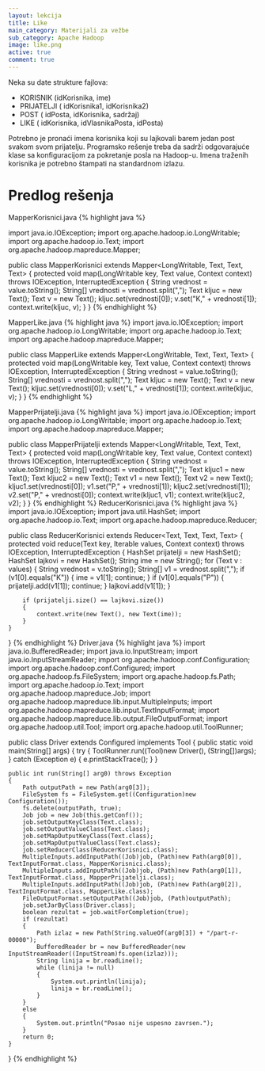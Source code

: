 ```yaml
---
layout: lekcija
title: Like
main_category: Materijali za vežbe
sub_category: Apache Hadoop
image: like.png
active: true
comment: true
---
```


Neka su date strukture fajlova:

* KORISNIK (idKorisnika, ime)
* PRIJATELJI ( idKorisnika1, idKorisnika2)
* POST ( idPosta, idKorisnika, sadržaj)
* LIKE ( idKorisnika, idVlasnikaPosta, idPosta)

Potrebno je pronaći imena korisnika koji su lajkovali barem jedan post svakom svom prijatelju. Programsko rešenje treba da sadrži odgovarajuće klase sa konfiguracijom za pokretanje posla na Hadoop-u. Imena traženih korisnika je potrebno štampati na standardnom izlazu.

# Predlog rešenja

MapperKorisnici.java
{% highlight java %}

import java.io.IOException;
import org.apache.hadoop.io.LongWritable;
import org.apache.hadoop.io.Text;
import org.apache.hadoop.mapreduce.Mapper;


public class MapperKorisnici extends Mapper<LongWritable, Text, Text, Text>
{
    protected void map(LongWritable key, Text value, Context context) throws IOException, InterruptedException
    {
        String vrednost = value.toString();
        String[] vrednosti = vrednost.split(",");
        Text kljuc = new Text();
        Text v = new Text();
        kljuc.set(vrednosti[0]);
        v.set("K," + vrednosti[1]);
        context.write(kljuc, v);
    }
}
{% endhighlight %}

MapperLike.java
{% highlight java %}
import java.io.IOException;
import org.apache.hadoop.io.LongWritable;
import org.apache.hadoop.io.Text;
import org.apache.hadoop.mapreduce.Mapper;

public class MapperLike extends Mapper<LongWritable, Text, Text, Text>
{
	protected void map(LongWritable key, Text value, Context context) throws IOException, InterruptedException
    {
        String vrednost = value.toString();
        String[] vrednosti = vrednost.split(",");
        Text kljuc = new Text();
        Text v = new Text();
        kljuc.set(vrednosti[0]);
        v.set("L," + vrednosti[1]);
        context.write(kljuc, v);
    }
}
{% endhighlight %}

MapperPrijatelji.java
{% highlight java %}
import java.io.IOException;
import org.apache.hadoop.io.LongWritable;
import org.apache.hadoop.io.Text;
import org.apache.hadoop.mapreduce.Mapper;


public class MapperPrijatelji extends Mapper<LongWritable, Text, Text, Text>
{
    protected void map(LongWritable key, Text value, Context context) throws IOException, InterruptedException
    {
        String vrednost = value.toString();
        String[] vrednosti = vrednost.split(",");
        Text kljuc1 = new Text();
        Text kljuc2 = new Text();
        Text v1 = new Text();
        Text v2 = new Text();
        kljuc1.set(vrednosti[0]);
        v1.set("P," + vrednosti[1]);
        kljuc2.set(vrednosti[1]);
        v2.set("P," + vrednosti[0]);
        context.write(kljuc1, v1);
        context.write(kljuc2, v2);
    }
}
{% endhighlight %}
ReducerKorisnici.java
{% highlight java %}
import java.io.IOException;
import java.util.HashSet;
import org.apache.hadoop.io.Text;
import org.apache.hadoop.mapreduce.Reducer;

public class ReducerKorisnici extends Reducer<Text, Text, Text, Text>
{
    protected void reduce(Text key, Iterable<Text> values, Context context) throws IOException, InterruptedException
    {
        HashSet<String> prijatelji = new HashSet<String>();
        HashSet<String> lajkovi = new HashSet<String>();
        String ime = new String();
        for (Text v : values)
        {
            String vrednost = v.toString();
            String[] v1 = vrednost.split(",");
            if (v1[0].equals("K"))
            {
                ime = v1[1];
                continue;
            }
            if (v1[0].equals("P"))
            {
                prijatelji.add(v1[1]);
                continue;
            }
            lajkovi.add(v1[1]);
        }

        if (prijatelji.size() == lajkovi.size())
        {
            context.write(new Text(), new Text(ime));
        }
    }
}
{% endhighlight %}
Driver.java
{% highlight java %}
import java.io.BufferedReader;
import java.io.InputStream;
import java.io.InputStreamReader;
import org.apache.hadoop.conf.Configuration;
import org.apache.hadoop.conf.Configured;
import org.apache.hadoop.fs.FileSystem;
import org.apache.hadoop.fs.Path;
import org.apache.hadoop.io.Text;
import org.apache.hadoop.mapreduce.Job;
import org.apache.hadoop.mapreduce.lib.input.MultipleInputs;
import org.apache.hadoop.mapreduce.lib.input.TextInputFormat;
import org.apache.hadoop.mapreduce.lib.output.FileOutputFormat;
import org.apache.hadoop.util.Tool;
import org.apache.hadoop.util.ToolRunner;

public class Driver extends Configured implements Tool
{
    public static void main(String[] args)
    {
        try
        {
            ToolRunner.run((Tool)new Driver(), (String[])args);
        }
        catch (Exception e)
        {
            e.printStackTrace();
        }
    }

    public int run(String[] arg0) throws Exception
    {
        Path outputPath = new Path(arg0[3]);
        FileSystem fs = FileSystem.get((Configuration)new Configuration());
        fs.delete(outputPath, true);
        Job job = new Job(this.getConf());
        job.setOutputKeyClass(Text.class);
        job.setOutputValueClass(Text.class);
        job.setMapOutputKeyClass(Text.class);
        job.setMapOutputValueClass(Text.class);
        job.setReducerClass(ReducerKorisnici.class);
        MultipleInputs.addInputPath((Job)job, (Path)new Path(arg0[0]), TextInputFormat.class, MapperKorisnici.class);
        MultipleInputs.addInputPath((Job)job, (Path)new Path(arg0[1]), TextInputFormat.class, MapperPrijatelji.class);
        MultipleInputs.addInputPath((Job)job, (Path)new Path(arg0[2]), TextInputFormat.class, MapperLike.class);
        FileOutputFormat.setOutputPath((Job)job, (Path)outputPath);
        job.setJarByClass(Driver.class);
        boolean rezultat = job.waitForCompletion(true);
        if (rezultat)
        {
            Path izlaz = new Path(String.valueOf(arg0[3]) + "/part-r-00000");
            BufferedReader br = new BufferedReader(new InputStreamReader((InputStream)fs.open(izlaz)));
            String linija = br.readLine();
            while (linija != null)
            {
                System.out.println(linija);
                linija = br.readLine();
            }
        }
        else
        {
            System.out.println("Posao nije uspesno zavrsen.");
        }
        return 0;
    }
}
{% endhighlight %}
